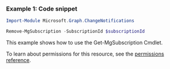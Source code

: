 ### Example 1: Code snippet

```powershellImport-Module Microsoft.Graph.ChangeNotifications

Remove-MgSubscription -SubscriptionId $subscriptionId
```
This example shows how to use the Get-MgSubscription Cmdlet.
To learn about permissions for this resource, see the [permissions reference](/graph/permissions-reference).

